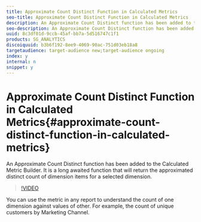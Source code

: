 ```yaml
---
title: Approximate Count Distinct Function in Calculated Metrics
seo-title: Approximate Count Distinct Function in Calculated Metrics
description: An Approximate Count Distinct function has been added to the Calculated Metric Builder. It is a long awaited function that will return the approximated distinct count of dimension items for a selected dimension.
seo-description: An Approximate Count Distinct function has been added to the Calculated Metric Builder. It is a long awaited function that will return the approximated distinct count of dimension items for a selected dimension.
uuid: 8c3df01d-9ccb-45af-bb7a-5d516747c1f1
products: SG_ANALYTICS
discoiquuid: b3b6f192-8ee9-4069-90ac-751d03eb18a8
targetaudience: target-audience new;target-audience ongoing
index: y
internal: n
snippet: y
---
```


# Approximate Count Distinct Function in Calculated Metrics{#approximate-count-distinct-function-in-calculated-metrics}

An Approximate Count Distinct function has been added to the Calculated Metric Builder. It is a long awaited function that will return the approximated distinct count of dimension items for a selected dimension.

>[!VIDEO](https://video.tv.adobe.com/v/23722/?quality=12)

You can use the metric in any report to understand the count of one dimension against values of other. For example, the count of unique customers by Marketing Channel.
